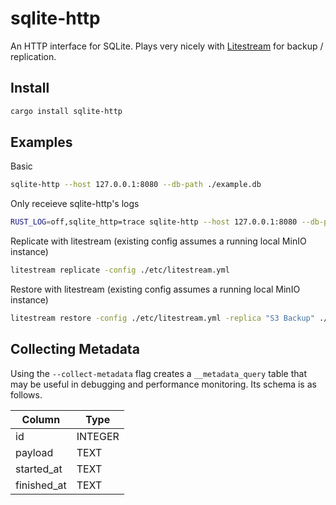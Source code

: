 # sqlite-http

An HTTP interface for SQLite. Plays very nicely with [Litestream](https://litestream.io/) for backup / replication.

## Install

```sh
cargo install sqlite-http
```

## Examples

Basic

```sh
sqlite-http --host 127.0.0.1:8080 --db-path ./example.db
```

Only receieve sqlite-http's logs

```sh
RUST_LOG=off,sqlite_http=trace sqlite-http --host 127.0.0.1:8080 --db-path ./example.db
```

Replicate with litestream (existing config assumes a running local MinIO instance)

```sh
litestream replicate -config ./etc/litestream.yml
```

Restore with litestream (existing config assumes a running local MinIO instance)

```sh
litestream restore -config ./etc/litestream.yml -replica "S3 Backup" ./example.db
```

## Collecting Metadata

Using the `--collect-metadata` flag creates a `__metadata_query` table that may be useful in debugging and performance monitoring. Its schema is as follows.

| Column      | Type    |
| ----------- | ------- |
| id          | INTEGER |
| payload     | TEXT    |
| started_at  | TEXT    |
| finished_at | TEXT    |
